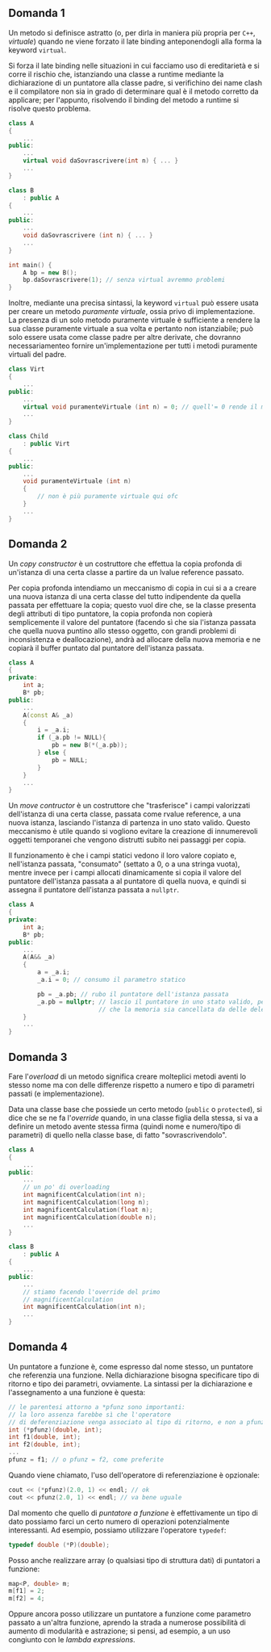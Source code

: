 ## Domanda 1
Un metodo si definisce astratto (o, per dirla in maniera più propria per `C++`, *virtuale*)
quando ne viene forzato il late binding anteponendogli alla forma la keyword `virtual`.

Si forza il late binding nelle situazioni in cui facciamo uso di ereditarietà
e si corre il rischio che, istanziando una classe a runtime mediante la dichiarazione
di un puntatore alla classe padre, si verifichino dei name clash e
il compilatore non sia in grado di determinare qual è il metodo corretto da applicare;
per l'appunto, risolvendo il binding del metodo a runtime si risolve questo problema.

```cpp
class A
{
    ...
public:
    ...
    virtual void daSovrascrivere(int n) { ... }
    ...
}

class B
    : public A
{
    ...
public:
    ...
    void daSovrascrivere (int n) { ... }
    ...
}

int main() {
    A bp = new B();
    bp.daSovrascrivere(1); // senza virtual avremmo problemi
}
```

Inoltre, mediante una precisa sintassi, la keyword `virtual` può essere usata per creare
un metodo *puramente virtuale*, ossia privo di implementazione. La presenza di un solo
metodo puramente virtuale è sufficiente a rendere la sua classe puramente virtuale a sua
volta e pertanto non istanziabile; può solo essere usata come classe padre per altre
derivate, che dovranno necessariamenteo fornire un'implementazione per tutti i metodi
puramente virtuali del padre.
```cpp
class Virt
{
    ...
public:
    ...
    virtual void puramenteVirtuale (int n) = 0; // quell'= 0 rende il metodo puramente virtuale
    ...
}

class Child
    : public Virt
{
    ...
public:
    ...
    void puramenteVirtuale (int n)
    {
        // non è più puramente virtuale qui ofc
    }
    ...
}
```

## Domanda 2
Un _copy constructor_ è un costruttore che effettua la copia profonda di un'istanza di una certa classe a partire da un lvalue reference passato.

Per copia profonda intendiamo un meccanismo di copia in cui si a a creare una nuova istanza di una certa classe del tutto indipendente da quella passata per effettuare la copia; questo vuol dire che, se la classe presenta degli attributi di tipo puntatore, la copia profonda non copierà semplicemente il valore del puntatore (facendo sì che sia l'istanza passata che quella nuova puntino allo stesso oggetto, con grandi problemi di inconsistenza e deallocazione), andrà ad allocare della nuova memoria e ne copiarà il buffer puntato dal puntatore dell'istanza passata.
```cpp
class A
{
private:
    int a;
    B* pb;
public:
    ...
    A(const A& _a)
    {
        i = _a.i;
        if (_a.pb != NULL){
            pb = new B(*(_a.pb));
        } else {
            pb = NULL;
        }
    }
    ...
}
```

Un _move contructor_ è un costruttore che "trasferisce" i campi valorizzati dell'istanza di una certa classe, passata come rvalue reference, a una nuova istanza, lasciando l'istanza di partenza in uno stato valido. Questo meccanismo è utile quando si vogliono evitare la creazione di innumerevoli oggetti temporanei che vengono distrutti subito nei passaggi per copia. 

Il funzionamento è che i campi statici vedono il loro valore copiato e, nell'istanza passata, "consumato" (settato a $0$, o a una stringa vuota), mentre invece per i campi allocati dinamicamente si copia il valore del puntatore dell'istanza passata a al puntatore di quella nuova, e quindi si assegna il puntatore dell'istanza passata a `nullptr`.
```cpp
class A
{
private:
    int a;
    B* pb;
public:
    ...
    A(A&& _a)
    {
        a = _a.i;
        _a.i = 0; // consumo il parametro statico

        pb = _a.pb; // rubo il puntatore dell'istanza passata
        _a.pb = nullptr; // lascio il puntatore in uno stato valido, per evitare
                         // che la memoria sia cancellata da delle delete
    }
    ...
}
```

## Domanda 3
Fare l'*overload* di un metodo significa creare molteplici metodi aventi lo stesso
nome ma con delle differenze rispetto a numero e tipo di parametri passati (e implementazione).

Data una classe base che possiede un certo metodo (`public` o `protected`), si dice
che se ne fa l'*override* quando, in una classe figlia della stessa, si va a definire
un metodo avente stessa firma (quindi nome e numero/tipo di parametri) di quello
nella classe base, di fatto "sovrascrivendolo".
```cpp
class A
{
    ...
public:
    ...
    // un po' di overloading
    int magnificentCalculation(int n);
    int magnificentCalculation(long n);
    int magnificentCalculation(float n);
    int magnificentCalculation(double n);
    ...
}

class B
    : public A
{
    ...
public:
    ...
    // stiamo facendo l'override del primo
    // magnificentCalculation
    int magnificentCalculation(int n);
    ...
}
```

## Domanda 4
Un puntatore a funzione è, come espresso dal nome stesso, un puntatore che referenzia una funzione. Nella dichiarazione bisogna specificare tipo di ritorno e tipo dei parametri, ovviamente. La sintassi per la dichiarazione e l'assegnamento a una funzione è questa:
```cpp
// le parentesi attorno a *pfunz sono importanti:
// la loro assenza farebbe sì che l'operatore
// di deferenziazione venga associato al tipo di ritorno, e non a pfunz
int (*pfunz)(double, int);
int f1(double, int);
int f2(double, int);
...
pfunz = f1; // o pfunz = f2, come preferite
```
Quando viene chiamato, l'uso dell'operatore di referenziazione è opzionale:
```cpp
cout << (*pfunz)(2.0, 1) << endl; // ok
cout << pfunz(2.0, 1) << endl; // va bene uguale
```
Dal momento che quello di _puntatore a funzione_ è effettivamente un tipo di dato possiamo farci un certo numero di operazioni potenzialmente interessanti. Ad esempio, possiamo utilizzare l'operatore `typedef`:
```cpp
typedef double (*P)(double);
```
Posso anche realizzare array (o qualsiasi tipo di struttura dati) di puntatori a funzione:
```cpp
map<P, double> m;
m[f1] = 2;
m[f2] = 4;
```
Oppure ancora posso utilizzare un puntatore a funzione come parametro passato a un'altra funzione, aprendo la strada a numerose possibilità di aumento di modularità e astrazione; si pensi, ad esempio, a un uso congiunto con le _lambda expressions_.